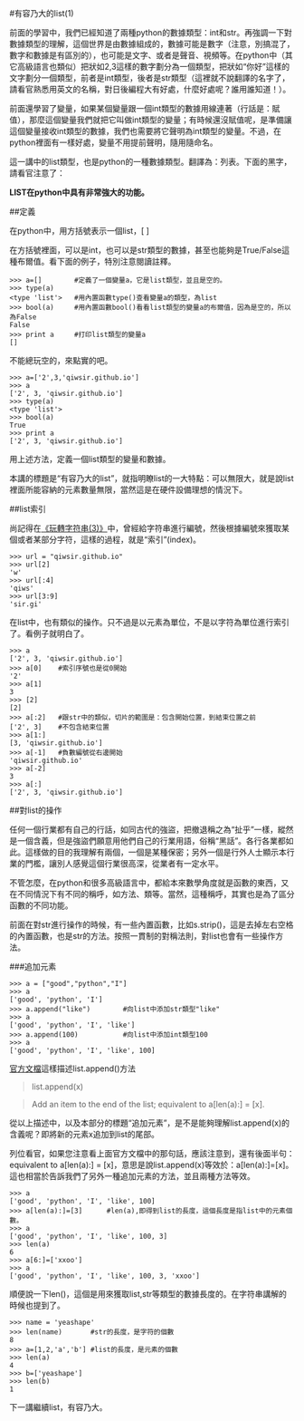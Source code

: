 #有容乃大的list(1)

前面的學習中，我們已經知道了兩種python的數據類型：int和str。再強調一下對數據類型的理解，這個世界是由數據組成的，數據可能是數字（注意，別搞混了，數字和數據是有區別的），也可能是文字、或者是聲音、視頻等。在python中（其它高級語言也類似）把狀如2,3這樣的數字劃分為一個類型，把狀如“你好”這樣的文字劃分一個類型，前者是int類型，後者是str類型（這裡就不說翻譯的名字了，請看官熟悉用英文的名稱，對日後編程大有好處，什麼好處呢？誰用誰知道！）。

前面還學習了變量，如果某個變量跟一個int類型的數據用線連著（行話是：賦值），那麼這個變量我們就把它叫做int類型的變量；有時候還沒賦值呢，是準備讓這個變量接收int類型的數據，我們也需要將它聲明為int類型的變量。不過，在python裡面有一樣好處，變量不用提前聲明，隨用隨命名。

這一講中的list類型，也是python的一種數據類型。翻譯為：列表。下面的黑字，請看官注意了：

**LIST在python中具有非常強大的功能。**

##定義

在python中，用方括號表示一個list，[ ]

在方括號裡面，可以是int，也可以是str類型的數據，甚至也能夠是True/False這種布爾值。看下面的例子，特別注意閱讀註釋。

    >>> a=[]        #定義了一個變量a，它是list類型，並且是空的。
    >>> type(a)
    <type 'list'>   #用內置函數type()查看變量a的類型，為list
    >>> bool(a)     #用內置函數bool()看看list類型的變量a的布爾值，因為是空的，所以為False
    False
    >>> print a     #打印list類型的變量a
    []

不能總玩空的，來點實的吧。

    >>> a=['2',3,'qiwsir.github.io']
    >>> a
    ['2', 3, 'qiwsir.github.io']
    >>> type(a)
    <type 'list'>
    >>> bool(a)
    True
    >>> print a
    ['2', 3, 'qiwsir.github.io']

用上述方法，定義一個list類型的變量和數據。

本講的標題是“有容乃大的list”，就指明瞭list的一大特點：可以無限大，就是說list裡面所能容納的元素數量無限，當然這是在硬件設備理想的情況下。

##list索引

尚記得在[《玩轉字符串(3)》](./109.md)中，曾經給字符串進行編號，然後根據編號來獲取某個或者某部分字符，這樣的過程，就是“索引”(index)。

    >>> url = "qiwsir.github.io"
    >>> url[2]
    'w'
    >>> url[:4]
    'qiws'
    >>> url[3:9]
    'sir.gi'

在list中，也有類似的操作。只不過是以元素為單位，不是以字符為單位進行索引了。看例子就明白了。

    >>> a
    ['2', 3, 'qiwsir.github.io']
    >>> a[0]    #索引序號也是從0開始
    '2'
    >>> a[1]
    3
    >>> [2]
    [2]
    >>> a[:2]   #跟str中的類似，切片的範圍是：包含開始位置，到結束位置之前
    ['2', 3]    #不包含結束位置
    >>> a[1:]
    [3, 'qiwsir.github.io']
    >>> a[-1]   #負數編號從右邊開始
    'qiwsir.github.io'
    >>> a[-2]
    3
    >>> a[:]
    ['2', 3, 'qiwsir.github.io']

##對list的操作

任何一個行業都有自己的行話，如同古代的強盜，把撤退稱之為“扯乎”一樣，縱然是一個含義，但是強盜們願意用他們自己的行業用語，俗稱“黑話”。各行各業都如此。這樣做的目的我理解有兩個，一個是某種保密；另外一個是行外人士顯示本行業的門檻，讓別人感覺這個行業很高深，從業者有一定水平。

不管怎麼，在python和很多高級語言中，都給本來數學角度就是函數的東西，又在不同情況下有不同的稱呼，如方法、類等。當然，這種稱呼，其實也是為了區分函數的不同功能。

前面在對str進行操作的時候，有一些內置函數，比如s.strip()，這是去掉左右空格的內置函數，也是str的方法。按照一貫制的對稱法則，對list也會有一些操作方法。

###追加元素

    >>> a = ["good","python","I"]
    >>> a
    ['good', 'python', 'I']
    >>> a.append("like")        #向list中添加str類型"like"
    >>> a
    ['good', 'python', 'I', 'like']
    >>> a.append(100)           #向list中添加int類型100
    >>> a
    ['good', 'python', 'I', 'like', 100]

[官方文檔](https://docs.python.org/2/tutorial/datastructures.html)這樣描述list.append()方法

>list.append(x)

>   Add an item to the end of the list; equivalent to a[len(a):] = [x].

從以上描述中，以及本部分的標題“追加元素”，是不是能夠理解list.append(x)的含義呢？即將新的元素x追加到list的尾部。

列位看官，如果您注意看上面官方文檔中的那句話，應該注意到，還有後面半句： equivalent to a[len(a):] = [x]，意思是說list.append(x)等效於：a[len(a):]=[x]。這也相當於告訴我們了另外一種追加元素的方法，並且兩種方法等效。

    >>> a
    ['good', 'python', 'I', 'like', 100]
    >>> a[len(a):]=[3]      #len(a),即得到list的長度，這個長度是指list中的元素個數。
    >>> a
    ['good', 'python', 'I', 'like', 100, 3]
    >>> len(a)
    6
    >>> a[6:]=['xxoo']
    >>> a
    ['good', 'python', 'I', 'like', 100, 3, 'xxoo']

順便說一下len()，這個是用來獲取list,str等類型的數據長度的。在字符串講解的時候也提到了。

    >>> name = 'yeashape'
    >>> len(name)       #str的長度，是字符的個數
    8
    >>> a=[1,2,'a','b'] #list的長度，是元素的個數
    >>> len(a)
    4
    >>> b=['yeashape']
    >>> len(b)
    1

下一講繼續list，有容乃大。
